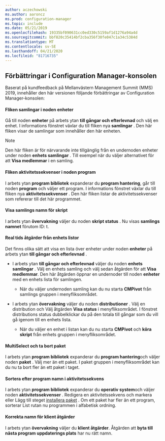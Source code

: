 ```yaml
---
author: aczechowski
ms.author: aaroncz
ms.prod: configuration-manager
ms.topic: include
ms.date: 05/21/2019
ms.openlocfilehash: 19335bf090631cc0ed330c5159af1d1276a94a4d
ms.sourcegitcommit: bbf820c35414bf2cba356f30fe047c1a34c5384d
ms.translationtype: MT
ms.contentlocale: sv-SE
ms.lasthandoff: 04/21/2020
ms.locfileid: "81716735"
---
```

## <a name="improvements-to-configuration-manager-console"></a><a name="bkmk_console"></a>Förbättringar i Configuration Manager-konsolen

<!--4616810-->

Baserat på kundfeedback på Mellanvästern Management Summit (MMS) 2019, innehåller den här versionen följande förbättringar av Configuration Manager-konsolen:

#### <a name="collections-tab-in-devices-node"></a>Fliken samlingar i noden enheter

Gå till noden **enheter** på arbets ytan **till gångar och efterlevnad** och välj en enhet. I informations fönstret växlar du till fliken nya **samlingar** . Den här fliken visar de samlingar som innehåller den här enheten.

> [!Note]  
> Den här fliken är för närvarande inte tillgänglig från en undernoden enheter under noden **enhets samlingar** . Till exempel när du väljer alternativet för att **Visa medlemmar** i en samling.

#### <a name="task-sequences-tab-in-applications-node"></a>Fliken aktivitetssekvenser i noden program

I arbets ytan **program bibliotek** expanderar du **program hantering**, går till noden **program** och väljer ett program. I informations fönstret växlar du till fliken nya **aktivitetssekvenser** . Den här fliken listar de aktivitetssekvenser som refererar till det här programmet.

#### <a name="show-collection-name-for-scripts"></a>Visa samlings namn för skript

I arbets ytan **övervakning** väljer du noden **skript status** . Nu visas **samlings namnet** förutom ID: t.

#### <a name="real-time-actions-from-device-lists"></a>Real tids åtgärder från enhets listor

Det finns olika sätt att visa en lista över enheter under noden **enheter** på arbets ytan **till gångar och efterlevnad** .

- I arbets ytan **till gångar och efterlevnad** väljer du noden **enhets samlingar** . Välj en enhets samling och välj sedan åtgärden för att **Visa medlemmar**. Den här åtgärden öppnar en undernoder till noden **enheter** med en enhets lista för samlingen.  

    - När du väljer undernoden samling kan du nu starta **CMPivot** från samlings gruppen i menyfliksområdet.  

- I arbets ytan **övervakning** väljer du noden **distributioner** . Välj en distribution och Välj åtgärden **Visa status** i menyfliksområdet. I fönstret distributions status dubbelklickar du på den totala till gångar som du vill gå igenom till en enhets lista.  

    - När du väljer en enhet i listan kan du nu starta **CMPivot** och **köra skript** från enhets gruppen i menyfliksområdet.  

#### <a name="multiselect-and-delete-packages"></a>MultiSelect och ta bort paket

I arbets ytan **program bibliotek** expanderar du **program hantering**och väljer noden **paket** . Välj mer än ett paket. I paket gruppen i menyfliksområdet kan du nu ta bort fler än ett paket i taget.

#### <a name="order-by-program-name-in-task-sequence"></a>Sortera efter program namn i aktivitetssekvens

I arbets ytan **program bibliotek** expanderar du **operativ system**och väljer noden **aktivitetssekvenser** . Redigera en aktivitetssekvens och markera eller Lägg till steget [installera paket](../../../../../osd/understand/task-sequence-steps.md#BKMK_InstallPackage) . Om ett paket har fler än ett program, sorterar List rutan nu programmen i alfabetisk ordning.

#### <a name="correct-names-for-client-operations"></a>Korrekta namn för klient åtgärder

I arbets ytan **övervakning** väljer du **klient åtgärder**. Åtgärden att **byta till nästa program uppdaterings plats** har nu rätt namn.
